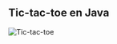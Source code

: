 ## Tic-tac-toe en Java
![Tic-tac-toe](https://github.com/user-attachments/assets/65a4ef3c-3fc8-47f8-93ca-24462b84f5fb)
